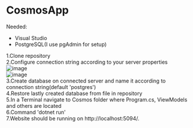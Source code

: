 # CosmosApp
Needed:
  * Visual Studio
  * PostgreSQL(I use pgAdmin for setup)

1.Clone repository\
2.Configure connection string according to your server properties\
![image](https://user-images.githubusercontent.com/83118752/210013004-3fc15002-f26b-4ba0-916f-4e7991ebc952.png)\
![image](https://user-images.githubusercontent.com/83118752/210013107-aac0eba6-ded1-4dea-8ab7-6201cd9a6d43.png)\
3.Create database on connected server and name it according to connection string(default 'postgres')\
4.Restore lastly created database from file in repository\
5.In a Terminal navigate to Cosmos folder where Program.cs, ViewModels and others are located\
6.Command 'dotnet run'\
7.Website should be running on http://localhost:5094/.
